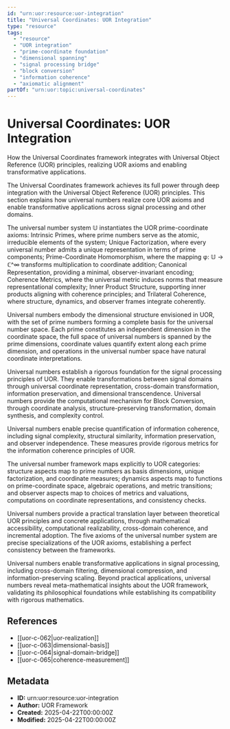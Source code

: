 ```yaml
---
id: "urn:uor:resource:uor-integration"
title: "Universal Coordinates: UOR Integration"
type: "resource"
tags:
  - "resource"
  - "UOR integration"
  - "prime-coordinate foundation"
  - "dimensional spanning"
  - "signal processing bridge"
  - "block conversion"
  - "information coherence"
  - "axiomatic alignment"
partOf: "urn:uor:topic:universal-coordinates"
---
```


# Universal Coordinates: UOR Integration

How the Universal Coordinates framework integrates with Universal Object Reference (UOR) principles, realizing UOR axioms and enabling transformative applications.

The Universal Coordinates framework achieves its full power through deep integration with the Universal Object Reference (UOR) principles. This section explains how universal numbers realize core UOR axioms and enable transformative applications across signal processing and other domains.

The universal number system 𝕌 instantiates the UOR prime-coordinate axioms: Intrinsic Primes, where prime numbers serve as the atomic, irreducible elements of the system; Unique Factorization, where every universal number admits a unique representation in terms of prime components; Prime-Coordinate Homomorphism, where the mapping φ: 𝕌 → ℂ^∞ transforms multiplication to coordinate addition; Canonical Representation, providing a minimal, observer-invariant encoding; Coherence Metrics, where the universal metric induces norms that measure representational complexity; Inner Product Structure, supporting inner products aligning with coherence principles; and Trilateral Coherence, where structure, dynamics, and observer frames integrate coherently.

Universal numbers embody the dimensional structure envisioned in UOR, with the set of prime numbers forming a complete basis for the universal number space. Each prime constitutes an independent dimension in the coordinate space, the full space of universal numbers is spanned by the prime dimensions, coordinate values quantify extent along each prime dimension, and operations in the universal number space have natural coordinate interpretations.

Universal numbers establish a rigorous foundation for the signal processing principles of UOR. They enable transformations between signal domains through universal coordinate representation, cross-domain transformation, information preservation, and dimensional transcendence. Universal numbers provide the computational mechanism for Block Conversion, through coordinate analysis, structure-preserving transformation, domain synthesis, and complexity control.

Universal numbers enable precise quantification of information coherence, including signal complexity, structural similarity, information preservation, and observer independence. These measures provide rigorous metrics for the information coherence principles of UOR.

The universal number framework maps explicitly to UOR categories: structure aspects map to prime numbers as basis dimensions, unique factorization, and coordinate measures; dynamics aspects map to functions on prime-coordinate space, algebraic operations, and metric transitions; and observer aspects map to choices of metrics and valuations, computations on coordinate representations, and consistency checks.

Universal numbers provide a practical translation layer between theoretical UOR principles and concrete applications, through mathematical accessibility, computational realizability, cross-domain coherence, and incremental adoption. The five axioms of the universal number system are precise specializations of the UOR axioms, establishing a perfect consistency between the frameworks.

Universal numbers enable transformative applications in signal processing, including cross-domain filtering, dimensional compression, and information-preserving scaling. Beyond practical applications, universal numbers reveal meta-mathematical insights about the UOR framework, validating its philosophical foundations while establishing its compatibility with rigorous mathematics.

## References

- [[uor-c-062|uor-realization]]
- [[uor-c-063|dimensional-basis]]
- [[uor-c-064|signal-domain-bridge]]
- [[uor-c-065|coherence-measurement]]

## Metadata

- **ID:** urn:uor:resource:uor-integration
- **Author:** UOR Framework
- **Created:** 2025-04-22T00:00:00Z
- **Modified:** 2025-04-22T00:00:00Z
